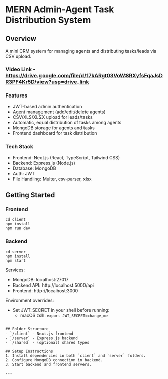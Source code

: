 # MERN Admin-Agent Task Distribution System

## Overview
A mini CRM system for managing agents and distributing tasks/leads via CSV upload.

### Video Link - https://drive.google.com/file/d/17kARgt03VoWSRXyfsFqaJsDR3PF4Kr5D/view?usp=drive_link


### Features
- JWT-based admin authentication
- Agent management (add/edit/delete agents)
- CSV/XLS/XLSX upload for leads/tasks
- Automatic, equal distribution of tasks among agents
- MongoDB storage for agents and tasks
- Frontend dashboard for task distribution

### Tech Stack
- Frontend: Next.js (React, TypeScript, Tailwind CSS)
- Backend: Express.js (Node.js)
- Database: MongoDB
- Auth: JWT
- File Handling: Multer, csv-parser, xlsx

## Getting Started

### Frontend
```
cd client
npm install
npm run dev
```

### Backend
```
cd server
npm install
npm start
```

Services:
- MongoDB: localhost:27017
- Backend API: http://localhost:5000/api
- Frontend: http://localhost:3000

Environment overrides:
- Set JWT_SECRET in your shell before running:
	- macOS zsh: `export JWT_SECRET=change_me`
```

## Folder Structure
- `/client` - Next.js frontend
- `/server` - Express.js backend
- `/shared` - (optional) shared types

## Setup Instructions
1. Install dependencies in both `client` and `server` folders.
2. Configure MongoDB connection in backend.
3. Start backend and frontend servers.

---
